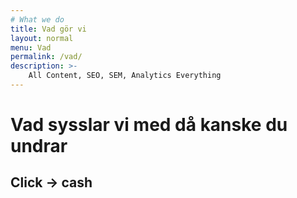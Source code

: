 ```yaml
---
# What we do
title: Vad gör vi
layout: normal
menu: Vad
permalink: /vad/
description: >-
    All Content, SEO, SEM, Analytics Everything
---
```


# Vad sysslar vi med då kanske du undrar

## Click -> cash
